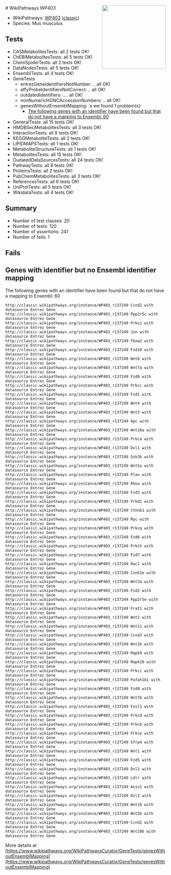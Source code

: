 <img style="float: right; width: 200px" src="https://upload.wikimedia.org/wikipedia/commons/thumb/8/83/Wplogo_with_text_500.png/640px-Wplogo_with_text_500.png" />
# WikiPathways WP403

* WikiPathways: [WP403](https://wikipathways.org/pathways/WP403) ([classic](https://classic.wikipathways.org/instance/WP403))
* Species: Mus musculus
## Tests
* CASMetabolitesTests: all 2 tests OK!
* ChEBIMetabolitesTests: all 5 tests OK!
* ChemSpiderTests: all 2 tests OK!
* DataNodesTests: all 5 tests OK!
* EnsemblTests: all 4 tests OK!
* GeneTests
    * entrezGeneIdentifiersNotNumber: .. all OK!
    * affyProbeIdentifiersNotCorrect: .. all OK!
    * outdatedIdentifiers: .... all OK!
    * nonNumericHGNCAccessionNumbers: .. all OK!
    * genesWithoutEnsemblMapping: .x we found 1 problem(s):
        * [The following genes with an identifier have been found but that do not have a mapping to Ensembl: 60](#c4e543a8)
* GeneralTests: all 15 tests OK!
* HMDBSecMetabolitesTests: all 3 tests OK!
* InteractionTests: all 8 tests OK!
* KEGGMetaboliteTests: all 2 tests OK!
* LIPIDMAPSTests: all 1 tests OK!
* MetaboliteStructureTests: all 1 tests OK!
* MetabolitesTests: all 15 tests OK!
* OudatedDataSourcesTests: all 24 tests OK!
* PathwayTests: all 8 tests OK!
* ProteinsTests: all 2 tests OK!
* PubChemMetabolitesTests: all 3 tests OK!
* ReferencesTests: all 6 tests OK!
* UniProtTests: all 5 tests OK!
* WikidataTests: all 4 tests OK!


## Summary

* Number of test classes: 20
* Number of tests: 120
* Number of assertions: 241
* Number of fails: 1

## Fails

<a name="c4e543a8" />

## Genes with identifier but no Ensembl identifier mapping

The following genes with an identifier have been found but that do not have a mapping to Ensembl: 60
```
http://classic.wikipathways.org/instance/WP403_r137249 Ccnd2 with datasource Entrez Gene
http://classic.wikipathways.org/instance/WP403_r137249 Ppp2r5c with datasource Entrez Gene
http://classic.wikipathways.org/instance/WP403_r137249 Prkcz with datasource Entrez Gene
http://classic.wikipathways.org/instance/WP403_r137249 Jun with datasource Entrez Gene
http://classic.wikipathways.org/instance/WP403_r137249 Fbxw2 with datasource Entrez Gene
http://classic.wikipathways.org/instance/WP403_r137249 Fzd10 with datasource Entrez Gene
http://classic.wikipathways.org/instance/WP403_r137249 Wnt6 with datasource Entrez Gene
http://classic.wikipathways.org/instance/WP403_r137249 Wnt7a with datasource Entrez Gene
http://classic.wikipathways.org/instance/WP403_r137249 Fzd8 with datasource Entrez Gene
http://classic.wikipathways.org/instance/WP403_r137249 Prkcc with datasource Entrez Gene
http://classic.wikipathways.org/instance/WP403_r137249 Fzd1 with datasource Entrez Gene
http://classic.wikipathways.org/instance/WP403_r137249 Wnt4 with datasource Entrez Gene
http://classic.wikipathways.org/instance/WP403_r137249 Wnt3 with datasource Entrez Gene
http://classic.wikipathways.org/instance/WP403_r137249 Apc with datasource Entrez Gene
http://classic.wikipathways.org/instance/WP403_r137249 Wnt10a with datasource Entrez Gene
http://classic.wikipathways.org/instance/WP403_r137249 Prkca with datasource Entrez Gene
http://classic.wikipathways.org/instance/WP403_r137249 Dvl1 with datasource Entrez Gene
http://classic.wikipathways.org/instance/WP403_r137249 Gsk3b with datasource Entrez Gene
http://classic.wikipathways.org/instance/WP403_r137249 Wnt5a with datasource Entrez Gene
http://classic.wikipathways.org/instance/WP403_r137249 Plau with datasource Entrez Gene
http://classic.wikipathways.org/instance/WP403_r137249 Rhoa with datasource Entrez Gene
http://classic.wikipathways.org/instance/WP403_r137249 Fzd3 with datasource Entrez Gene
http://classic.wikipathways.org/instance/WP403_r137249 Prkd1 with datasource Entrez Gene
http://classic.wikipathways.org/instance/WP403_r137249 Ctnnb1 with datasource Entrez Gene
http://classic.wikipathways.org/instance/WP403_r137249 Myc with datasource Entrez Gene
http://classic.wikipathways.org/instance/WP403_r137249 Prkcq with datasource Entrez Gene
http://classic.wikipathways.org/instance/WP403_r137249 Fzd6 with datasource Entrez Gene
http://classic.wikipathways.org/instance/WP403_r137249 Prkch with datasource Entrez Gene
http://classic.wikipathways.org/instance/WP403_r137249 Fzd7 with datasource Entrez Gene
http://classic.wikipathways.org/instance/WP403_r137249 Rac1 with datasource Entrez Gene
http://classic.wikipathways.org/instance/WP403_r137249 Csnk1e with datasource Entrez Gene
http://classic.wikipathways.org/instance/WP403_r137249 Wnt3a with datasource Entrez Gene
http://classic.wikipathways.org/instance/WP403_r137249 Fzd2 with datasource Entrez Gene
http://classic.wikipathways.org/instance/WP403_r137249 Ppp2r5e with datasource Entrez Gene
http://classic.wikipathways.org/instance/WP403_r137249 Frat1 with datasource Entrez Gene
http://classic.wikipathways.org/instance/WP403_r137249 Wnt2 with datasource Entrez Gene
http://classic.wikipathways.org/instance/WP403_r137249 Wnt11 with datasource Entrez Gene
http://classic.wikipathways.org/instance/WP403_r137249 Ccnd3 with datasource Entrez Gene
http://classic.wikipathways.org/instance/WP403_r137249 Wnt2b with datasource Entrez Gene
http://classic.wikipathways.org/instance/WP403_r137249 Mapk9 with datasource Entrez Gene
http://classic.wikipathways.org/instance/WP403_r137249 Mapk10 with datasource Entrez Gene
http://classic.wikipathways.org/instance/WP403_r137249 Prkci with datasource Entrez Gene
http://classic.wikipathways.org/instance/WP403_r137249 Pafah1b1 with datasource Entrez Gene
http://classic.wikipathways.org/instance/WP403_r137249 Fzd9 with datasource Entrez Gene
http://classic.wikipathways.org/instance/WP403_r137249 Wnt7b with datasource Entrez Gene
http://classic.wikipathways.org/instance/WP403_r137249 Fosl1 with datasource Entrez Gene
http://classic.wikipathways.org/instance/WP403_r137249 Prkcd with datasource Entrez Gene
http://classic.wikipathways.org/instance/WP403_r137249 Prkcb with datasource Entrez Gene
http://classic.wikipathways.org/instance/WP403_r137249 Prkce with datasource Entrez Gene
http://classic.wikipathways.org/instance/WP403_r137249 Sfrp4 with datasource Entrez Gene
http://classic.wikipathways.org/instance/WP403_r137249 Wnt1 with datasource Entrez Gene
http://classic.wikipathways.org/instance/WP403_r137249 Fzd5 with datasource Entrez Gene
http://classic.wikipathways.org/instance/WP403_r137249 Dvl2 with datasource Entrez Gene
http://classic.wikipathways.org/instance/WP403_r137249 Ldlr with datasource Entrez Gene
http://classic.wikipathways.org/instance/WP403_r137249 Axin1 with datasource Entrez Gene
http://classic.wikipathways.org/instance/WP403_r137249 Dvl3 with datasource Entrez Gene
http://classic.wikipathways.org/instance/WP403_r137249 Wnt16 with datasource Entrez Gene
http://classic.wikipathways.org/instance/WP403_r137249 Wnt5b with datasource Entrez Gene
http://classic.wikipathways.org/instance/WP403_r137249 Ccnd1 with datasource Entrez Gene
http://classic.wikipathways.org/instance/WP403_r137249 Wnt10b with datasource Entrez Gene
```

More details at [https://www.wikipathways.org/WikiPathwaysCurator/GeneTests/genesWithoutEnsemblMapping](https://www.wikipathways.org/WikiPathwaysCurator/GeneTests/genesWithoutEnsemblMapping)

